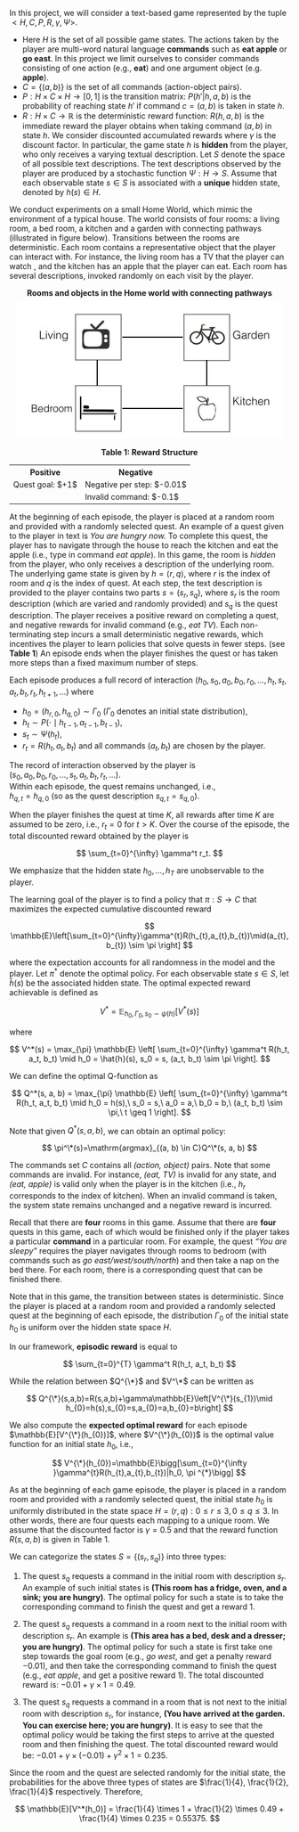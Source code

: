 In this project, we will consider a text-based game represented by the tuple $<H,C,P,R,\gamma ,\Psi >$. 
* Here $H$ is the set of all possible game states. The actions taken by the player are multi-word natural language <b>commands</b> such as <b>eat apple</b> or <b>go east</b>. In this project we limit ourselves to consider commands consisting of one action (e.g., <b>eat</b>) and one argument object (e.g. <b>apple</b>).
* $C=\{ (a,b)\}$ is the set of all commands (action-object pairs).
* $P:H\times C\times H\rightarrow [0,1]$ is the transition matrix: $P(h'|h,a,b)$ is the probability of reaching state $h'$ if command $c = (a,b)$ is taken in state $h$.
* $R:H\times C\rightarrow \mathbb {R}$ is the deterministic reward function: $R(h,a,b)$ is the immediate reward the player obtains when taking command $(a,b)$ in state $h$. We consider discounted accumulated rewards where $\gamma$ is the discount factor. In particular, the game state $h$ is <b>hidden</b> from the player, who only receives a varying textual description. Let $S$ denote the space of all possible text descriptions. The text descriptions  observed by the player are produced by a stochastic function $\Psi :H\rightarrow S$. Assume that each observable state $s \in S$ is associated with a <b>unique</b> hidden state, denoted by $h(s)\in H$.

We conduct experiments on a small Home World, which mimic the environment of a typical house. The world consists of four rooms: a living room, a bed room, a kitchen and a garden with connecting pathways (illustrated in figure below). Transitions between the rooms are deterministic. Each room contains a representative object that the player can interact with. For instance, the living room has a TV that the player can watch , and the kitchen has an apple that the player can eat. Each room has several descriptions, invoked randomly on each visit by the player.

<p align="center">
  <span style="display:block; font-weight:bold; margin-bottom:5px;">Rooms and objects in the Home world with connecting pathways</span>

  
  <img src="images/images_homeworld.jpg" />
</p>

<div align="center">

<strong>Table 1: Reward Structure</strong>

<table>
  <tr>
    <th>Positive</th>
    <th>Negative</th>
  </tr>
  <tr>
    <td>Quest goal: $+1$ </td>
    <td>Negative per step: $-0.01$ </td>
  </tr>
  <tr>
    <td></td>
    <td>Invalid command: $-0.1$ </td>
  </tr>
</table>

</div>

At the beginning of each episode, the player is placed at a random room and provided with a randomly selected quest. An example of a quest given to the player in text is *You are hungry now.* To complete this quest, the player has to navigate through the house to reach the kitchen and eat the apple (i.e., type in command *eat apple*). In this game, the room is *hidden* from the player, who only receives a description of the underlying room. The underlying game state is given by $h = \langle r, q \rangle$, where $r$ is the index of room and $q$ is the index of quest. At each step, the text description is provided to the player contains two parts $s = (s_r, s_q)$, where $s_r$ is the room description (which are varied and randomly provided) and $s_q$ is the quest description. The player receives a positive reward on completing a quest, and negative rewards for invalid command (e.g., *eat TV*). Each non-terminating step incurs a small deterministic negative rewards, which incentives the player to learn policies that solve quests in fewer steps. (see **Table 1**) An episode ends when the player finishes the quest or has taken more steps than a fixed maximum number of steps.

Each episode produces a full record of interaction $(h_0, s_0, a_0, b_0, r_0, \ldots, h_t, s_t, a_t, b_t, r_t, h_{t+1}, \ldots)$ where  
* $h_0 = (h_{r,0}, h_{q,0}) \sim \Gamma_0$ ($\Gamma_0$ denotes an initial state distribution),  
* $h_t \sim P(\cdot \mid h_{t-1}, a_{t-1}, b_{t-1})$,  
* $s_t \sim \Psi(h_t)$,  
* $r_t = R(h_t, a_t, b_t)$ and all commands $(a_t, b_t)$ are chosen by the player.

The record of interaction observed by the player is  
$(s_0, a_0, b_0, r_0, \ldots, s_t, a_t, b_t, r_t, \ldots)$.  
Within each episode, the quest remains unchanged, i.e.,  
$h_{q,t} = h_{q,0}$ (so as the quest description $s_{q,t} = s_{q,0}$).

When the player finishes the quest at time $K$, all rewards after time $K$ are assumed to be zero, i.e., $r_t = 0$ for $t > K$. Over the course of the episode, the total discounted reward obtained by the player is

$$
\sum_{t=0}^{\infty} \gamma^t r_t.
$$

We emphasize that the hidden state $h_0, \ldots, h_T$ are unobservable to the player.

The learning goal of the player is to find a policy that $\pi : S \rightarrow C$ that maximizes the expected cumulative discounted reward 

$$
\mathbb{E}\left[\sum_{t=0}^{\infty}\gamma^{t}R(h_{t},a_{t},b_{t})\mid(a_{t},b_{t}) \sim \pi \right]
$$

where the expectation accounts for all randomness in the model and the player. Let $\pi^*$ denote the optimal policy. For each observable state $s \in S$, let $\hat{h}(s)$ be the associated hidden state. The optimal expected reward achievable is defined as

$$
V^* = \mathbb{E}_{h_0, \Gamma_0, s_0 \sim \psi(h)} \left[ V^*(s) \right]
$$


where

$$
V^*(s) = \max_{\pi} \mathbb{E} \left[ \sum_{t=0}^{\infty} \gamma^t R(h_t, a_t, b_t) \mid h_0 = \hat{h}(s), s_0 = s, (a_t, b_t) \sim \pi \right].
$$

We can define the optimal Q-function as

$$
Q^*(s, a, b) = \max_{\pi} \mathbb{E} \left[ \sum_{t=0}^{\infty} \gamma^t R(h_t, a_t, b_t) \mid h_0 = h(s),\ s_0 = s,\ a_0 = a,\ b_0 = b,\ (a_t, b_t) \sim \pi,\ t \geq 1 \right].
$$

Note that given $Q^*(s, a, b)$, we can obtain an optimal policy:

$$
\pi^\*(s)=\mathrm{argmax}_{(a, b) \in C}Q^\*(s, a, b)
$$


The commands set $C$ contains all *(action, object)* pairs. Note that some commands are invalid. For instance, *(eat, TV)* is invalid for any state, and *(eat, apple)* is valid only when the player is in the kitchen (i.e., $h_r$ corresponds to the index of kitchen). When an invalid command is taken, the system state remains unchanged and a negative reward is incurred.

Recall that there are **four** rooms in this game. Assume that there are **four** quests in this game, each of which would be finished only if the player takes a particular **command** in a particular room. For example, the quest *“You are sleepy”* requires the player navigates through rooms to bedroom (with commands such as *go east/west/south/north*) and then take a nap on the bed there. For each room, there is a corresponding quest that can be finished there.

Note that in this game, the transition between states is deterministic. Since the player is placed at a random room and provided a randomly selected quest at the beginning of each episode, the distribution $\Gamma_0$ of the initial state $h_0$ is uniform over the hidden state space $H$.

In our framework, **episodic reward** is equal to

$$
\sum_{t=0}^{T} \gamma^t R(h_t, a_t, b_t)
$$

While the relation between $Q^{\*}$ and $V^\*$ can be written as

$$
Q^{\*}(s,a,b)=R(s,a,b)+\gamma\mathbb{E}\left[V^{\*}(s_{1})\mid h_{0}=h(s),s_{0}=s,a_{0}=a,b_{0}=b\right]
$$

We also compute the **expected optimal reward** for each episode $\mathbb{E}[V^{\*}(h_{0})]$, where $V^{\*}(h_{0})$ is the optimal value function for an initial state $h_0$, i.e.,

$$
V^{\*}(h_{0})=\mathbb{E}\bigg[\sum_{t=0}^{\infty }\gamma^{t}R(h_{t},a_{t},b_{t})|h_0, \pi ^{*}\bigg]
$$

As at the beginning of each game episode, the player is placed in a random room and provided with a randomly selected quest, the initial state $h_0$ is uniformly distributed in the state space $H={(r,q): 0\leq r\leq 3, 0\leq q\leq 3}$.  In other words, there are four quests each mapping to a unique room. We assume that the discounted factor is $\gamma = 0.5$ and that the reward function $R(s,a,b)$ is given in Table 1.

We can categorize the states $S = \{(s_r, s_q)\}$ into three types:

1. The quest $s_q$ requests a command in the initial room with description $s_r$. An example of such initial states is **(This room has a fridge, oven, and a sink; you are hungry)**. The optimal policy for such a state is to take the corresponding command to finish the quest and get a reward $1$.

2. The quest $s_q$ requests a command in a room next to the initial room with description $s_r$. An example is **(This area has a bed, desk and a dresser; you are hungry)**. The optimal policy for such a state is first take one step towards the goal room (e.g., *go west*, and get a penalty reward $-0.01$), and then take the corresponding command to finish the quest (e.g., *eat apple*, and get a positive reward $1$). The total discounted reward is: 
$-0.01 + \gamma \times 1 = 0.49$.

3. The quest $s_q$ requests a command in a room that is not next to the initial room with description $s_r$, for instance, **(You have arrived at the garden. You can exercise here; you are hungry)**. It is easy to see that the optimal policy would be taking the first steps to arrive at the quested room and then finishing the quest. The total discounted reward would be: 
$-0.01 + \gamma \times (-0.01) + \gamma^2 \times 1 = 0.235$.

Since the room and the quest are selected randomly for the initial state, the probabilities for the above three types of states are $\frac{1}{4}, \frac{1}{2}, \frac{1}{4}$ respectively. Therefore,

$$
\mathbb{E}[V^*(h_0)] = \frac{1}{4} \times 1 + \frac{1}{2} \times 0.49 + \frac{1}{4} \times 0.235 = 0.55375.
$$


